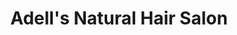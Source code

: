 ---
title: "Adell's Natural Hair Salon"
url: /austell/adells-natural-hair-salon/
shop: hairdresser
---